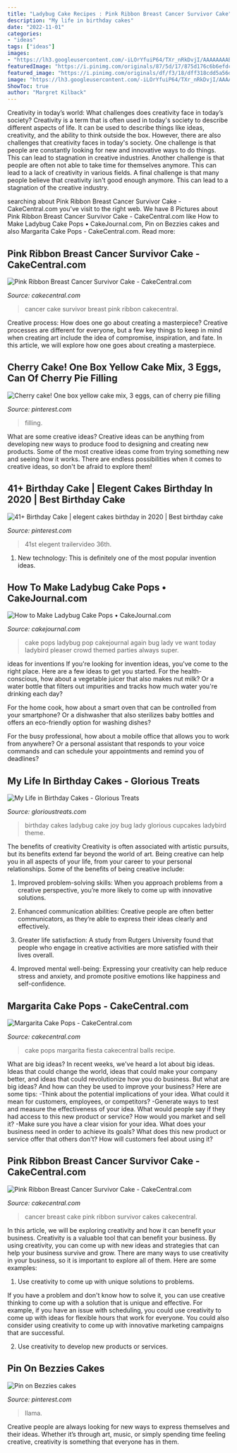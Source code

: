 ```yaml
---
title: "Ladybug Cake Recipes : Pink Ribbon Breast Cancer Survivor Cake"
description: "My life in birthday cakes"
date: "2022-11-01"
categories:
- "ideas"
tags: ["ideas"]
images:
- "https://lh3.googleusercontent.com/-iLOrYfuiP64/TXr_nRkDvjI/AAAAAAAAByQ/AEo9EtVvje0/s1600/IMG_3355c.jpg"
featuredImage: "https://i.pinimg.com/originals/87/5d/17/875d176c6b6efdcfa98a8e8e4f15bfc0.jpg"
featured_image: "https://i.pinimg.com/originals/df/f3/18/dff318cdd5a56d90e05b0f5aa08d9f6c.jpg"
image: "https://lh3.googleusercontent.com/-iLOrYfuiP64/TXr_nRkDvjI/AAAAAAAAByQ/AEo9EtVvje0/s1600/IMG_3355c.jpg"
ShowToc: true
author: "Margret Kilback"
---
```



Creativity in today’s world: What challenges does creativity face in today’s society?
Creativity is a term that is often used in today's society to describe different aspects of life. It can be used to describe things like ideas, creativity, and the ability to think outside the box. However, there are also challenges that creativity faces in today's society. One challenge is that people are constantly looking for new and innovative ways to do things. This can lead to stagnation in creative industries. Another challenge is that people are often not able to take time for themselves anymore. This can lead to a lack of creativity in various fields. A final challenge is that many people believe that creativity isn't good enough anymore. This can lead to a stagnation of the creative industry.

	

		
searching about Pink Ribbon Breast Cancer Survivor Cake - CakeCentral.com you've visit to the right web. We have 8 Pictures about Pink Ribbon Breast Cancer Survivor Cake - CakeCentral.com like How to Make Ladybug Cake Pops • CakeJournal.com, Pin on Bezzies cakes and also Margarita Cake Pops - CakeCentral.com. Read more:
		
    
## Pink Ribbon Breast Cancer Survivor Cake - CakeCentral.com

<img loading=lazy src="http://cdn001.cakecentral.com/gallery/2015/03/900_652110bOYz_pink-ribbon-breast-cancer-survivor-cake.jpg" onerror="this.onerror=null;this.src='https://tse3.mm.bing.net/th?id=OIP.XXqzFGNReGs4XQofvqUHqAHaJ3&amp;pid=15.1';" alt="Pink Ribbon Breast Cancer Survivor Cake - CakeCentral.com">

_Source: cakecentral.com_

>cancer cake survivor breast pink ribbon cakecentral. 

	

Creative process: How does one go about creating a masterpiece?
Creative processes are different for everyone, but a few key things to keep in mind when creating art include the idea of compromise, inspiration, and fate. In this article, we will explore how one goes about creating a masterpiece.

    
## Cherry Cake! One Box Yellow Cake Mix, 3 Eggs, Can Of Cherry Pie Filling

<img loading=lazy src="https://i.pinimg.com/originals/df/f3/18/dff318cdd5a56d90e05b0f5aa08d9f6c.jpg" onerror="this.onerror=null;this.src='https://tse4.mm.bing.net/th?id=OIP.RGrEU9onXWkDBm9mp9HhXwHaJ6&amp;pid=15.1';" alt="Cherry cake! One box yellow cake mix, 3 eggs, can of cherry pie filling">

_Source: pinterest.com_

>filling. 

	

What are some creative ideas?
Creative ideas can be anything from developing new ways to produce food to designing and creating new products. Some of the most creative ideas come from trying something new and seeing how it works. There are endless possibilities when it comes to creative ideas, so don't be afraid to explore them!

    
## 41+ Birthday Cake | Elegent Cakes Birthday In 2020 | Best Birthday Cake

<img loading=lazy src="https://i.pinimg.com/originals/87/5d/17/875d176c6b6efdcfa98a8e8e4f15bfc0.jpg" onerror="this.onerror=null;this.src='https://tse1.mm.bing.net/th?id=OIP.rKGyCQJp5jsvY6W4YV2dqgHaLY&amp;pid=15.1';" alt="41+ Birthday Cake | elegent cakes birthday in 2020 | Best birthday cake">

_Source: pinterest.com_

>41st elegent trailervideo 36th. 

	

1) New technology: This is definitely one of the most popular invention ideas.

    
## How To Make Ladybug Cake Pops • CakeJournal.com

<img loading=lazy src="https://cakejournal.com/wp-content/uploads/2013/05/Red-Ladybug-Cake-Pops-Square.jpg" onerror="this.onerror=null;this.src='https://tse2.mm.bing.net/th?id=OIP.-t3AmjkxHIZaXnGZDEWcHwHaHa&amp;pid=15.1';" alt="How to Make Ladybug Cake Pops • CakeJournal.com">

_Source: cakejournal.com_

>cake pops ladybug pop cakejournal again bug lady ve want today ladybird pleaser crowd themed parties always super. 

	

ideas for inventions
If you're looking for invention ideas, you've come to the right place. Here are a few ideas to get you started.
For the health-conscious, how about a vegetable juicer that also makes nut milk? Or a water bottle that filters out impurities and tracks how much water you're drinking each day?

For the home cook, how about a smart oven that can be controlled from your smartphone? Or a dishwasher that also sterilizes baby bottles and offers an eco-friendly option for washing dishes?

For the busy professional, how about a mobile office that allows you to work from anywhere? Or a personal assistant that responds to your voice commands and can schedule your appointments and remind you of deadlines?

    
## My Life In Birthday Cakes - Glorious Treats

<img loading=lazy src="https://lh3.googleusercontent.com/-iLOrYfuiP64/TXr_nRkDvjI/AAAAAAAAByQ/AEo9EtVvje0/s1600/IMG_3355c.jpg" onerror="this.onerror=null;this.src='https://tse2.mm.bing.net/th?id=OIP.eNH5j_BTm8OE625asn8Q-AHaKX&amp;pid=15.1';" alt="My Life in Birthday Cakes - Glorious Treats">

_Source: glorioustreats.com_

>birthday cakes ladybug cake joy bug lady glorious cupcakes ladybird theme. 

	

The benefits of creativity
Creativity is often associated with artistic pursuits, but its benefits extend far beyond the world of art. Being creative can help you in all aspects of your life, from your career to your personal relationships.
Some of the benefits of being creative include:

1. Improved problem-solving skills: When you approach problems from a creative perspective, you’re more likely to come up with innovative solutions.

2. Enhanced communication abilities: Creative people are often better communicators, as they’re able to express their ideas clearly and effectively.

3. Greater life satisfaction: A study from Rutgers University found that people who engage in creative activities are more satisfied with their lives overall.

4. Improved mental well-being: Expressing your creativity can help reduce stress and anxiety, and promote positive emotions like happiness and self-confidence.

    
## Margarita Cake Pops - CakeCentral.com

<img loading=lazy src="https://cdn001.cakecentral.com/gallery/2015/03/900_787117DcBH_margarita-cake-pops.jpg" onerror="this.onerror=null;this.src='https://tse2.mm.bing.net/th?id=OIP.lbDUQdSqwVyPABhyvkmJBwHaJ6&amp;pid=15.1';" alt="Margarita Cake Pops - CakeCentral.com">

_Source: cakecentral.com_

>cake pops margarita fiesta cakecentral balls recipe. 

	

What are big ideas?
In recent weeks, we've heard a lot about big ideas. Ideas that could change the world, ideas that could make your company better, and ideas that could revolutionize how you do business. But what are big ideas? And how can they be used to improve your business? Here are some tips: 
-Think about the potential implications of your idea. What could it mean for customers, employees, or competitors? 
-Generate ways to test and measure the effectiveness of your idea. What would people say if they had access to this new product or service? How would you market and sell it? 
-Make sure you have a clear vision for your idea. What does your business need in order to achieve its goals? What does this new product or service offer that others don't? How will customers feel about using it?

    
## Pink Ribbon Breast Cancer Survivor Cake - CakeCentral.com

<img loading=lazy src="https://cdn001.cakecentral.com/gallery/2015/03/900_652110LjsB_pink-ribbon-breast-cancer-survivor-cake.jpg" onerror="this.onerror=null;this.src='https://tse4.mm.bing.net/th?id=OIP.ds7pgc_dVobFzwnN1WUrnwHaJ3&amp;pid=15.1';" alt="Pink Ribbon Breast Cancer Survivor Cake - CakeCentral.com">

_Source: cakecentral.com_

>cancer breast cake pink ribbon survivor cakes cakecentral. 

	

In this article, we will be exploring creativity and how it can benefit your business.
Creativity is a valuable tool that can benefit your business. By using creativity, you can come up with new ideas and strategies that can help your business survive and grow. There are many ways to use creativity in your business, so it is important to explore all of them. Here are some examples:
1. Use creativity to come up with unique solutions to problems.

If you have a problem and don't know how to solve it, you can use creative thinking to come up with a solution that is unique and effective. For example, if you have an issue with scheduling, you could use creativity to come up with ideas for flexible hours that work for everyone. You could also consider using creativity to come up with innovative marketing campaigns that are successful.

2. Use creativity to develop new products or services.

    
## Pin On Bezzies Cakes

<img loading=lazy src="https://i.pinimg.com/originals/ba/08/64/ba086493aca435b44a3f25fca26f596e.jpg" onerror="this.onerror=null;this.src='https://tse1.mm.bing.net/th?id=OIP.g0YqaSb45G6NvD7klglsRgHaJi&amp;pid=15.1';" alt="Pin on Bezzies cakes">

_Source: pinterest.com_

>llama. 

	

Creative people are always looking for new ways to express themselves and their ideas. Whether it’s through art, music, or simply spending time feeling creative, creativity is something that everyone has in them.

